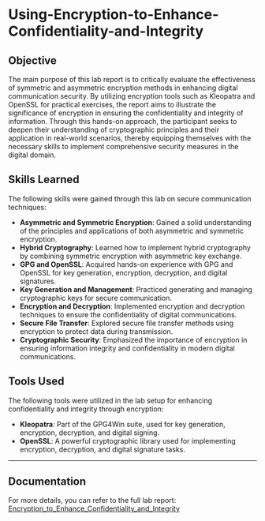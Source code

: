 # Using-Encryption-to-Enhance-Confidentiality-and-Integrity

## Objective
The main purpose of this lab report is to critically evaluate the effectiveness of symmetric and asymmetric encryption methods in enhancing digital communication security. By utilizing encryption tools such as Kleopatra and OpenSSL for practical exercises, the report aims to illustrate the significance of encryption in ensuring the confidentiality and integrity of information. Through this hands-on approach, the participant seeks to deepen their understanding of cryptographic principles and their application in real-world scenarios, thereby equipping themselves with the necessary skills to implement comprehensive security measures in the digital domain.

 ## Skills Learned

The following skills were gained through this lab on secure communication techniques:

- **Asymmetric and Symmetric Encryption**: Gained a solid understanding of the principles and applications of both asymmetric and symmetric encryption.
- **Hybrid Cryptography**: Learned how to implement hybrid cryptography by combining symmetric encryption with asymmetric key exchange.
- **GPG and OpenSSL**: Acquired hands-on experience with GPG and OpenSSL for key generation, encryption, decryption, and digital signatures.
- **Key Generation and Management**: Practiced generating and managing cryptographic keys for secure communication.
- **Encryption and Decryption**: Implemented encryption and decryption techniques to ensure the confidentiality of digital communications.
- **Secure File Transfer**: Explored secure file transfer methods using encryption to protect data during transmission.
- **Cryptographic Security**: Emphasized the importance of encryption in ensuring information integrity and confidentiality in modern digital communications.


## Tools Used

The following tools were utilized in the lab setup for enhancing confidentiality and integrity through encryption:

- **Kleopatra**: Part of the GPG4Win suite, used for key generation, encryption, decryption, and digital signing.
- **OpenSSL**: A powerful cryptographic library used for implementing encryption, decryption, and digital signature tasks.



---

## Documentation
For more details, you can refer to the full lab report:
[Encryption_to_Enhance_Confidentiality_and_Integrity](https://github.com/user-attachments/files/16739414/lab.5.Using_Encryption_to_Enhance_Confidentiality_and_Integrity_4e_-_Osamudiamen_Eweka.docx)

 

